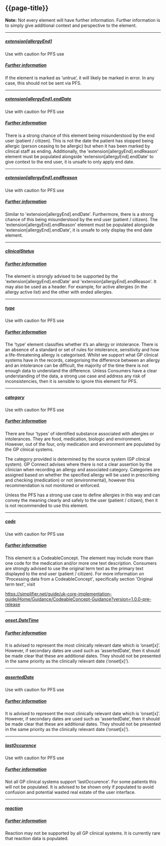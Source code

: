 ## {{page-title}}

<div class="nhsd-a-box nhsd-a-box--bg-light-blue nhsd-!t-margin-bottom-6 nhsd-t-body">
<p><b>Note:</b> Not every element will have further information. Further information is to simply give additional context and perspective to the element.
</div>

---

<h5><ins>extension[allergyEnd]</ins></h5>

<span class="fas fa-exclamation-circle text-warning fa-lg" title="Use with caution"></span> Use with caution for PFS use

<h5><ins>Further information</ins></h5>

<p>If the element is marked as ‘untrue’, it will likely be marked in error. In any case, this should not be sent via PFS.</p>

---

<h5><ins>extension[allergyEnd].endDate</ins></h5>

<span class="fas fa-exclamation-circle text-warning fa-lg" title="Use with caution"></span> Use with caution for PFS use

<h5><ins>Further information</ins></h5>

<p>There is a strong chance of this element being misunderstood by the end user (patient / citizen). This is not the date the patient has stopped being allergic (person ceasing to be allergic) but when it has been marked by clinical staff as ending.
Additionally, the 'extension[allergyEnd].endReason' element must be populated alongside 'extension[allergyEnd].endDate' to give context to the end user, it is unsafe to only apply end date.</p>

---

<h5><ins>extension[allergyEnd].endReason</ins></h5>

<span class="fas fa-exclamation-circle text-warning fa-lg" title="Use with caution"></span> Use with caution for PFS use

<h5><ins>Further information</ins></h5>

<p>Similar to 'extension[allergyEnd].endDate'. Furthermore, there is a strong chance of this being misunderstood by the end user (patient / citizen). 
The 'extension[allergyEnd].endReason' element must be populated alongside 'extension[allergyEnd].endDate', it is unsafe to only display the end date element.</p>

---

<h5><ins>clinicalStatus</ins></h5>

<span class="fas fa-check-circle text-success fa-lg"></span>

<h5><ins>Further information</ins></h5>

<p>The element is strongly advised to be supported by the 'extension[allergyEnd].endDate' and 'extension[allergyEnd].endReason'. It may also be used as a header. For example, for active allergies (in the allergy active list) and the other with ended allergies.</p>

---
<h5><ins>type</ins></h5>

<span class="fas fa-exclamation-circle text-warning fa-lg" title="Use with caution"></span> Use with caution for PFS use

<h5><ins>Further information</ins></h5>

<p>The 'type' element classifies whether it’s an allergy or intolerance. There is an absence of a standard or set of rules for intolerance, sensitivity and how a life-threatening allergy is categorised. Whilst we support what GP clinical systems have in the records, categorising the difference between an allergy and an intolerance can be difficult, the majority of the time there is not enough data to understand the difference. Unless Consumers have a clear understanding of the data, a strong use case and address any risk of inconsistencies, then it is sensible to ignore this element for PFS.</p>

---

<h5><ins>category</ins></h5>

<span class="fas fa-exclamation-circle text-warning fa-lg" title="Use with caution"></span> Use with caution for PFS use

<h5><ins>Further information</ins></h5>

<p>There are four ‘types’ of identified substance associated with allergies or intolerances. They are food, medication, biologic and environment. However, out of the four, only medication and environment are populated by the GP clinical systems.

The category provided is determined by the source system (GP clinical system). GP Connect advises where there is not a clear assertion by the clinician when recording an allergy and associated category. Categories are assigned based on whether the specified allergy will be used in prescribing and checking (medication) or not (environmental), however this recommendation is not monitored or enforced. 

Unless the PFS has a strong use case to define allergies in this way and can convey the meaning clearly and safely to the user (patient / citizen), then it is not recommended to use this element.</p>

---
<h5><ins>code</ins></h5>

<span class="fas fa-exclamation-circle text-warning fa-lg" title="Use with caution"></span> Use with caution for PFS use

<h5><ins>Further information</ins></h5>

<p>This element is a CodeableConcept. The element may include more than one code for the medication and/or more one text description. Consumers are strongly advised to use the original term text as the primary text displayed to the end user (patient / citizen). For more information on 'Processing data from a CodeableConcept', specifically section 'Original term text', visit 

https://simplifier.net/guide/uk-core-implementation-guide/Home/Guidance/CodeableConcept-Guidance?version=1.0.0-pre-release</p>

---

<h5><ins>onset.DateTime</ins></h5>

<span class="fas fa-check-circle text-success fa-lg"></span>

<h5><ins>Further information</ins></h5>

<p>It is advised to represent the most clinically relevant date which is ‘onset[x]’. However, if secondary dates are used such as ‘assertedDate’, then it should be made clear that these are additional dates. They should not be presented in the same priority as the clinically relevant date (‘onset[x]’).</p>

---

<h5><ins>assertedDate</ins></h5>

<span class="fas fa-exclamation-circle text-warning fa-lg" title="Use with caution"></span> Use with caution for PFS use

<h5><ins>Further information</ins></h5>

<p>It is advised to represent the most clinically relevant date which is ‘onset[x]’. However, if secondary dates are used such as ‘assertedDate’, then it should be made clear that these are additional dates. They should not be presented in the same priority as the clinically relevant date (‘onset[x]’).</p>

---

<h5><ins>lastOccurence</ins></h5>

<span class="fas fa-exclamation-circle text-warning fa-lg" title="Use with caution"></span> Use with caution for PFS use

<h5><ins>Further information</ins></h5>

<p>Not all GP clinical systems support 'lastOccurence'. For some patients this will not be populated. It is advised to be shown only if populated to avoid confusion and potential wasted real estate of the user interface.</p>

---

<h5><ins>reaction</ins></h5>

<span class="fas fa-check-circle text-success fa-lg"></span>

<h5><ins>Further information</ins></h5>

<p>Reaction may not be supported by all GP clinical systems. It is currently rare that reaction data is populated.</p>